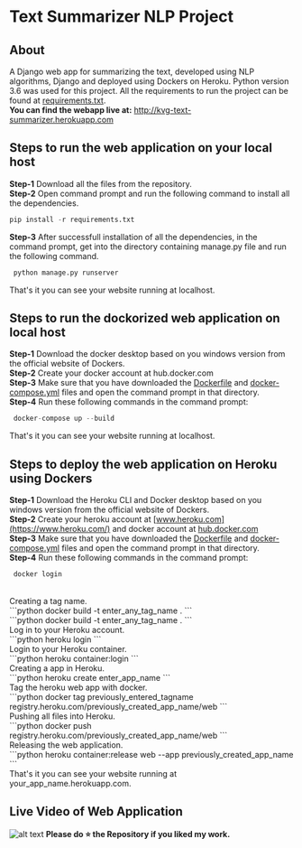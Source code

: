 # Text Summarizer NLP Project
## About
A Django web app for summarizing the text, developed using NLP algorithms, Django and deployed using Dockers on Heroku. Python version 3.6 was used for this project. All the requirements to run the project can be found at [requirements.txt](https://github.com/venugopalkadamba/SMS-Spam-Detector-WebApp/blob/master/requirements.txt).
<br>
<b>You can find the webapp live at:</b> http://kvg-text-summarizer.herokuapp.com <br>

## Steps to run the web application on your local host
**Step-1** Download all the files from the repository.<br>
**Step-2** Open command prompt and run the following command to install all the dependencies.<br>
```python
pip install -r requirements.txt
``` 
**Step-3** After successfull installation of all the dependencies, in the command prompt, get into the directory containing manage.py file and run the following command.<br>
```python
 python manage.py runserver
```
That's it you can see your website running at localhost.

## Steps to run the dockorized web application on local host
**Step-1** Download the docker desktop based on you windows version from the official website of Dockers.<br>
**Step-2** Create your docker account at hub.docker.com<br>
**Step-3** Make sure that you have downloaded the [Dockerfile]() and [docker-compose.yml]() files and open the command prompt in that directory.<br>
**Step-4** Run these following commands in the command prompt:<br>
```python
 docker-compose up --build
```
That's it you can see your website running at localhost.

## Steps to deploy the web application on Heroku using Dockers
**Step-1** Download the Heroku CLI and Docker desktop based on you windows version from the official website of Dockers.<br>
**Step-2** Create your heroku account at [www.heroku.com](https://www.heroku.com/) and docker account at [hub.docker.com](https://hub.docker.com/)<br>
**Step-3** Make sure that you have downloaded the [Dockerfile]() and [docker-compose.yml]() files and open the command prompt in that directory.<br>
**Step-4** Run these following commands in the command prompt:<br>
```python
 docker login
```
<br>
Creating a tag name.<br>
```python
docker build -t enter_any_tag_name .
```
<br>
```python
 docker build -t enter_any_tag_name .
```
<br>
Log in to your Heroku account.<br>
```python
 heroku login
```
<br>
Login to your Heroku container.<br>
```python
 heroku container:login
```
<br>
Creating a app in Heroku.<br>
```python
 heroku create enter_app_name
```
<br>
Tag the heroku web app with docker.<br>
```python
 docker tag previously_entered_tagname registry.heroku.com/previously_created_app_name/web
```
<br>
Pushing all files into Heroku.<br>
```python
 docker push registry.heroku.com/previously_created_app_name/web
```
<br>
Releasing the web application.<br>
```python
 heroku container:release web --app previously_created_app_name
```
<br>
That's it you can see your website running at your_app_name.herokuapp.com.

## Live Video of Web Application
![alt text](https://github.com/venugopalkadamba/Text_Summarizer_NLP_Project/blob/master/README_assets/Final_Video.gif)
<b>Please do ⭐ the Repository if you liked my work.</b>
